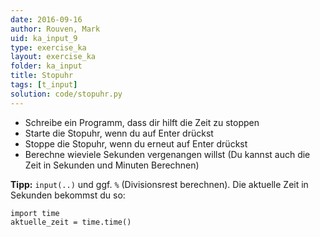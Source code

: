 ```yaml
---
date: 2016-09-16
author: Rouven, Mark
uid: ka_input_9
type: exercise_ka
layout: exercise_ka
folder: ka_input
title: Stopuhr
tags: [t_input]
solution: code/stopuhr.py
---
```


- Schreibe ein Programm, dass dir hilft die Zeit zu stoppen
- Starte die Stopuhr, wenn du auf Enter drückst
- Stoppe die Stopuhr, wenn du erneut auf Enter drückst
- Berechne wieviele Sekunden vergenangen willst (Du kannst auch die Zeit in Sekunden und Minuten Berechnen)

**Tipp:** `input(..)` und ggf. `%` (Divisionsrest berechnen). Die aktuelle Zeit in Sekunden bekommst du so:

```
import time
aktuelle_zeit = time.time()
```


